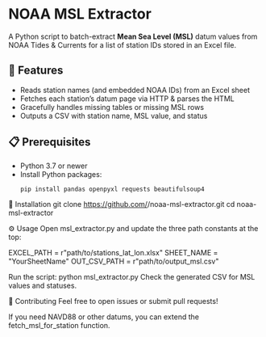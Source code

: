 # NOAA MSL Extractor

A Python script to batch-extract **Mean Sea Level (MSL)** datum values from NOAA Tides & Currents for a list of station IDs stored in an Excel file.

## 🚀 Features

- Reads station names (and embedded NOAA IDs) from an Excel sheet  
- Fetches each station’s datum page via HTTP & parses the HTML  
- Gracefully handles missing tables or missing MSL rows  
- Outputs a CSV with station name, MSL value, and status  

## 📋 Prerequisites

- Python 3.7 or newer  
- Install Python packages:
  ```bash
  pip install pandas openpyxl requests beautifulsoup4

🔧 Installation
git clone https://github.com/<your-username>/noaa-msl-extractor.git
cd noaa-msl-extractor

⚙️ Usage
Open msl_extractor.py and update the three path constants at the top:

EXCEL_PATH   = r"path/to/stations_lat_lon.xlsx"
SHEET_NAME   = "YourSheetName"
OUT_CSV_PATH = r"path/to/output_msl.csv"

Run the script:
python msl_extractor.py
Check the generated CSV for MSL values and statuses.

🤝 Contributing
Feel free to open issues or submit pull requests!

If you need NAVD88 or other datums, you can extend the fetch_msl_for_station function.
